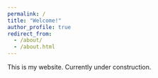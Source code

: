 ```yaml
---
permalink: /
title: "Welcome!"
author_profile: true
redirect_from:
  - /about/
  - /about.html
---
```


This is my website. Currently under construction.
